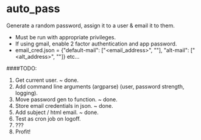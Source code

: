 # auto_pass

Generate a random password, assign it to a user & email it to them.

* Must be run with appropriate privileges.
* If using gmail, enable 2 factor authentication and app password.
* email_cred.json = {"default-mail": ["<email_address>", "<password>"], "alt-mail": ["<alt_address>", "<password>"]} etc...


####TODO:

1. Get current user. ~ done.
2. Add command line arguments (argparse) (user, password strength, logging).
3. Move password gen to function. ~ done.
4. Store email credentials in json. ~ done.
5. Add subject / html email. ~ done.
6. Test as cron job on logoff.
7. ???
8. Profit!
